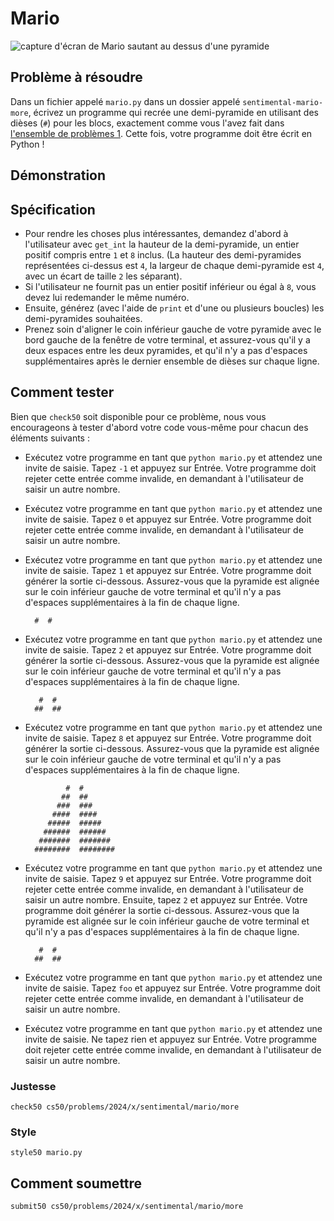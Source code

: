 # Mario

![capture d'écran de Mario sautant au dessus d'une pyramide](https://cs50.harvard.edu/x/2024/psets/6/mario/more/pyramids.png)

## Problème à résoudre

Dans un fichier appelé `mario.py` dans un dossier appelé `sentimental-mario-more`, écrivez un programme qui recrée une demi-pyramide en utilisant des dièses (`#`) pour les blocs, exactement comme vous l'avez fait dans [l'ensemble de problèmes 1](../../../1/). Cette fois, votre programme doit être écrit en Python !

## Démonstration

<script async="" data-autoplay="1" data-cols="100" data-loop="1" data-rows="12" id="asciicast-B0CE4bjPGR19PoRKUe5ZF9VoM" src="https://asciinema.org/a/B0CE4bjPGR19PoRKUe5ZF9VoM.js"></script>

## Spécification

- Pour rendre les choses plus intéressantes, demandez d'abord à l'utilisateur avec `get_int` la hauteur de la demi-pyramide, un entier positif compris entre `1` et `8` inclus. (La hauteur des demi-pyramides représentées ci-dessus est `4`, la largeur de chaque demi-pyramide est `4`, avec un écart de taille `2` les séparant).
- Si l'utilisateur ne fournit pas un entier positif inférieur ou égal à `8`, vous devez lui redemander le même numéro.
- Ensuite, générez (avec l'aide de `print` et d'une ou plusieurs boucles) les demi-pyramides souhaitées.
- Prenez soin d'aligner le coin inférieur gauche de votre pyramide avec le bord gauche de la fenêtre de votre terminal, et assurez-vous qu'il y a deux espaces entre les deux pyramides, et qu'il n'y a pas d'espaces supplémentaires après le dernier ensemble de dièses sur chaque ligne.

## Comment tester

Bien que `check50` soit disponible pour ce problème, nous vous encourageons à tester d'abord votre code vous-même pour chacun des éléments suivants :

- Exécutez votre programme en tant que `python mario.py` et attendez une invite de saisie. Tapez `-1` et appuyez sur Entrée. Votre programme doit rejeter cette entrée comme invalide, en demandant à l'utilisateur de saisir un autre nombre.
- Exécutez votre programme en tant que `python mario.py` et attendez une invite de saisie. Tapez `0` et appuyez sur Entrée. Votre programme doit rejeter cette entrée comme invalide, en demandant à l'utilisateur de saisir un autre nombre.
- Exécutez votre programme en tant que `python mario.py` et attendez une invite de saisie. Tapez `1` et appuyez sur Entrée. Votre programme doit générer la sortie ci-dessous. Assurez-vous que la pyramide est alignée sur le coin inférieur gauche de votre terminal et qu'il n'y a pas d'espaces supplémentaires à la fin de chaque ligne.

        #  #

- Exécutez votre programme en tant que `python mario.py` et attendez une invite de saisie. Tapez `2` et appuyez sur Entrée. Votre programme doit générer la sortie ci-dessous. Assurez-vous que la pyramide est alignée sur le coin inférieur gauche de votre terminal et qu'il n'y a pas d'espaces supplémentaires à la fin de chaque ligne.

         #  #
        ##  ##

- Exécutez votre programme en tant que `python mario.py` et attendez une invite de saisie. Tapez `8` et appuyez sur Entrée. Votre programme doit générer la sortie ci-dessous. Assurez-vous que la pyramide est alignée sur le coin inférieur gauche de votre terminal et qu'il n'y a pas d'espaces supplémentaires à la fin de chaque ligne.

               #  #
              ##  ##
             ###  ###
            ####  ####
           #####  #####
          ######  ######
         #######  #######
        ########  ########

- Exécutez votre programme en tant que `python mario.py` et attendez une invite de saisie. Tapez `9` et appuyez sur Entrée. Votre programme doit rejeter cette entrée comme invalide, en demandant à l'utilisateur de saisir un autre nombre. Ensuite, tapez `2` et appuyez sur Entrée. Votre programme doit générer la sortie ci-dessous. Assurez-vous que la pyramide est alignée sur le coin inférieur gauche de votre terminal et qu'il n'y a pas d'espaces supplémentaires à la fin de chaque ligne.

         #  #
        ##  ##

- Exécutez votre programme en tant que `python mario.py` et attendez une invite de saisie. Tapez `foo` et appuyez sur Entrée. Votre programme doit rejeter cette entrée comme invalide, en demandant à l'utilisateur de saisir un autre nombre.
- Exécutez votre programme en tant que `python mario.py` et attendez une invite de saisie. Ne tapez rien et appuyez sur Entrée. Votre programme doit rejeter cette entrée comme invalide, en demandant à l'utilisateur de saisir un autre nombre.

### Justesse

    check50 cs50/problems/2024/x/sentimental/mario/more

### Style

    style50 mario.py

## Comment soumettre

    submit50 cs50/problems/2024/x/sentimental/mario/more